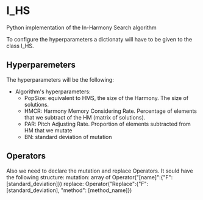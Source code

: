 # I_HS
Python implementation of the In-Harmony Search algorithm

To configure the hyperparameters a dictionaty will have to be given to the class I_HS.

## Hyperparemeters
The hyperparameters will be the following:
- Algorithm's hyperparameters:
    - PopSize: equivalent to HMS, the size of the Harmony. The size of solutions.
    - HMCR: Harmony Memory Considering Rate. Percentage of elements that we subtract of the HM (matrix of solutions).
    - PAR: Pitch Adjusting Rate. Proportion of elements subtracted from HM that we mutate
    - BN: standard deviation of mutation

## Operators
Also we need to declare the mutation and replace Operators. It sould have the following structure:
    mutation: array of Operator("[name]":{"F":[standard_deviation]})
    replace: Operator("Replace":{"F":[standard_deviation], "method": [method_name]})